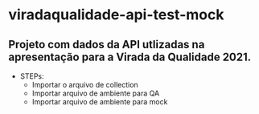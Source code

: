 # viradaqualidade-api-test-mock

## Projeto com dados da API utlizadas na apresentação para a Virada da Qualidade 2021.

- STEPs: 
  - Importar o arquivo de collection
  - Importar arquivo de ambiente para QA
  - Importar arquivo de ambiente para mock

